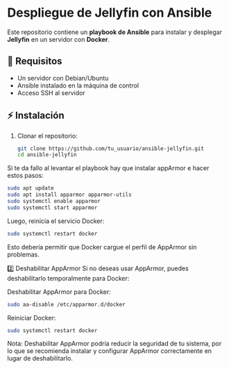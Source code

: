 # Despliegue de Jellyfin con Ansible

Este repositorio contiene un **playbook de Ansible** para instalar y desplegar **Jellyfin** en un servidor con **Docker**.

## 📌 Requisitos

- Un servidor con Debian/Ubuntu
- Ansible instalado en la máquina de control
- Acceso SSH al servidor

## ⚡ Instalación

1. Clonar el repositorio:
   ```bash
   git clone https://github.com/tu_usuario/ansible-jellyfin.git
   cd ansible-jellyfin

Si te da fallo al levantar el playbook hay que instalar appArmor e hacer estos pasos:

```bash
sudo apt update
sudo apt install apparmor apparmor-utils
sudo systemctl enable apparmor
sudo systemctl start apparmor
```
Luego, reinicia el servicio Docker:
  ```bash
sudo systemctl restart docker
```
Esto debería permitir que Docker cargue el perfil de AppArmor sin problemas.

2️⃣ Deshabilitar AppArmor
Si no deseas usar AppArmor, puedes deshabilitarlo temporalmente para Docker:

Deshabilitar AppArmor para Docker:
```bash
sudo aa-disable /etc/apparmor.d/docker
```
Reiniciar Docker:
```bash
sudo systemctl restart docker
```
Nota: Deshabilitar AppArmor podría reducir la seguridad de tu sistema, por lo que se recomienda instalar y configurar AppArmor correctamente en lugar de deshabilitarlo.
